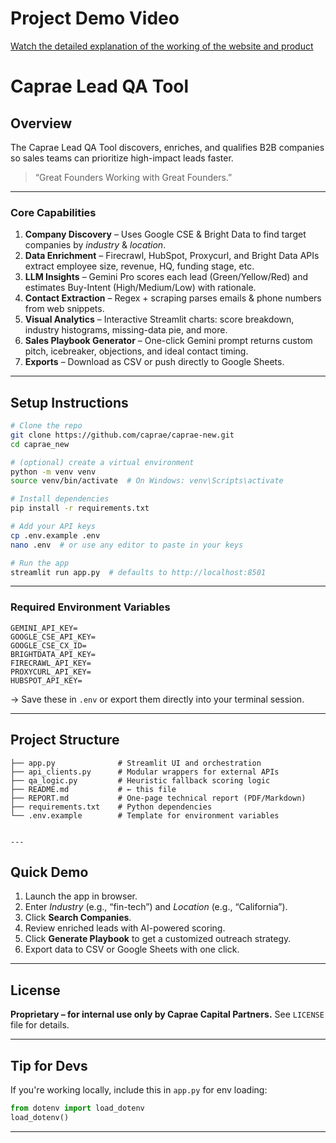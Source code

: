 # Project Demo Video

[Watch the detailed explanation of the working of the website and product](https://youtu.be/GY-Mxgnl0-E?si=-MWEBv44a3LLNgYr)

# Caprae Lead QA Tool

## Overview
The Caprae Lead QA Tool discovers, enriches, and qualifies B2B companies so sales teams can prioritize high-impact leads faster.

> “Great Founders Working with Great Founders.”

---

### Core Capabilities
1. **Company Discovery** – Uses Google CSE & Bright Data to find target companies by *industry* & *location*.
2. **Data Enrichment** – Firecrawl, HubSpot, Proxycurl, and Bright Data APIs extract employee size, revenue, HQ, funding stage, etc.
3. **LLM Insights** – Gemini Pro scores each lead (Green/Yellow/Red) and estimates Buy-Intent (High/Medium/Low) with rationale.
4. **Contact Extraction** – Regex + scraping parses emails & phone numbers from web snippets.
5. **Visual Analytics** – Interactive Streamlit charts: score breakdown, industry histograms, missing-data pie, and more.
6. **Sales Playbook Generator** – One-click Gemini prompt returns custom pitch, icebreaker, objections, and ideal contact timing.
7. **Exports** – Download as CSV or push directly to Google Sheets.

---

## Setup Instructions

```bash
# Clone the repo
git clone https://github.com/caprae/caprae-new.git
cd caprae_new

# (optional) create a virtual environment
python -m venv venv
source venv/bin/activate  # On Windows: venv\Scripts\activate

# Install dependencies
pip install -r requirements.txt

# Add your API keys
cp .env.example .env
nano .env  # or use any editor to paste in your keys

# Run the app
streamlit run app.py  # defaults to http://localhost:8501
````

---

### Required Environment Variables

```
GEMINI_API_KEY=
GOOGLE_CSE_API_KEY=
GOOGLE_CSE_CX_ID=
BRIGHTDATA_API_KEY=
FIRECRAWL_API_KEY=
PROXYCURL_API_KEY=
HUBSPOT_API_KEY=
```

→ Save these in `.env` or export them directly into your terminal session.

---

## Project Structure

```
├── app.py              # Streamlit UI and orchestration
├── api_clients.py      # Modular wrappers for external APIs
├── qa_logic.py         # Heuristic fallback scoring logic
├── README.md           # ← this file
├── REPORT.md           # One-page technical report (PDF/Markdown)
├── requirements.txt    # Python dependencies
└── .env.example        # Template for environment variables


---
```

## Quick Demo

1. Launch the app in browser.
2. Enter *Industry* (e.g., “fin-tech”) and *Location* (e.g., “California”).
3. Click **Search Companies**.
4. Review enriched leads with AI-powered scoring.
5. Click **Generate Playbook** to get a customized outreach strategy.
6. Export data to CSV or Google Sheets with one click.

---

## License

**Proprietary – for internal use only by Caprae Capital Partners.**
See `LICENSE` file for details.

---

## Tip for Devs

If you're working locally, include this in `app.py` for env loading:

```python
from dotenv import load_dotenv
load_dotenv()
```

---

